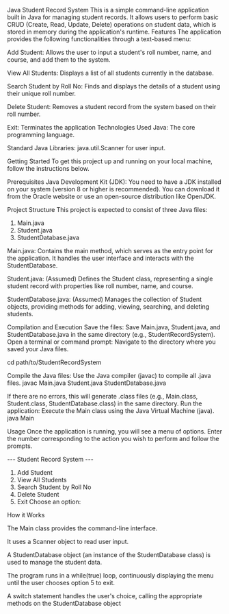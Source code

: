 Java Student Record System
This is a simple command-line application built in Java for managing student records. It allows users to perform basic CRUD (Create, Read, Update, Delete) operations on student data, which is stored in memory during the application's runtime. 
Features
The application provides the following functionalities through a text-based menu:

Add Student: Allows the user to input a student's roll number, name, and course, and add them to the system.

View All Students: Displays a list of all students currently in the database.

Search Student by Roll No: Finds and displays the details of a student using their unique roll number.

Delete Student: Removes a student record from the system based on their roll number.

Exit: Terminates the application
Technologies Used
Java: The core programming language.

Standard Java Libraries: java.util.Scanner for user input.

Getting Started
To get this project up and running on your local machine, follow the instructions below.

Prerequisites
Java Development Kit (JDK): You need to have a JDK installed on your system (version 8 or higher is recommended). You can download it from the Oracle website or use an open-source distribution like OpenJDK.

Project Structure
This project is expected to consist of three Java files:


1. Main.java
2. Student.java
3. StudentDatabase.java

Main.java: Contains the main method, which serves as the entry point for the application. It handles the user interface and interacts with the StudentDatabase.

Student.java: (Assumed) Defines the Student class, representing a single student record with properties like roll number, name, and course.

StudentDatabase.java: (Assumed) Manages the collection of Student objects, providing methods for adding, viewing, searching, and deleting students.

Compilation and Execution
Save the files: Save Main.java, Student.java, and StudentDatabase.java in the same directory (e.g., StudentRecordSystem).
Open a terminal or command prompt: Navigate to the directory where you saved your Java files.

cd path/to/StudentRecordSystem

Compile the Java files: Use the Java compiler (javac) to compile all .java files.
javac Main.java Student.java StudentDatabase.java

If there are no errors, this will generate .class files (e.g., Main.class, Student.class, StudentDatabase.class) in the same directory.
Run the application: Execute the Main class using the Java Virtual Machine (java).
java Main

Usage
Once the application is running, you will see a menu of options. Enter the number corresponding to the action you wish to perform and follow the prompts.

--- Student Record System ---
1. Add Student
2. View All Students
3. Search Student by Roll No
4. Delete Student
5. Exit
Choose an option:

How it Works

The Main class provides the command-line interface.

It uses a Scanner object to read user input.

A StudentDatabase object (an instance of the StudentDatabase class) is used to manage the student data.

The program runs in a while(true) loop, continuously displaying the menu until the user chooses option 5 to exit.

A switch statement handles the user's choice, calling the appropriate methods on the StudentDatabase object
